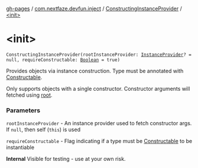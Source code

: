 [gh-pages](../../index.md) / [com.nextfaze.devfun.inject](../index.md) / [ConstructingInstanceProvider](index.md) / [&lt;init&gt;](.)

# &lt;init&gt;

`ConstructingInstanceProvider(rootInstanceProvider: `[`InstanceProvider`](../-instance-provider/index.md)`? = null, requireConstructable: `[`Boolean`](https://kotlinlang.org/api/latest/jvm/stdlib/kotlin/-boolean/index.html)` = true)`

Provides objects via instance construction. Type must be annotated with [Constructable](../-constructable/index.md).

Only supports objects with a single constructor. Constructor arguments will fetched using [root](#).

### Parameters

`rootInstanceProvider` - An instance provider used to fetch constructor args. If `null`,  then self (`this`) is used

`requireConstructable` - Flag indicating if a type must be [Constructable](../-constructable/index.md) to be instantiable

**Internal**
Visible for testing - use at your own risk.

